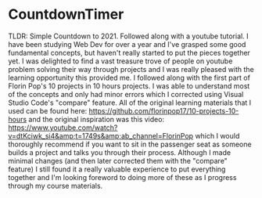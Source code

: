 # CountdownTimer
TLDR: Simple Countdown to 2021. Followed along with a youtube tutorial.  I have been studying Web Dev for over a year and I've grasped some good fundamental concepts, but haven't really started to put the pieces together yet. I was delighted to find a vast treasure trove of people on youtube problem solving their way through projects and I was really pleased with the learning opportunity this provided me.  I followed along with the first part of Florin Pop's 10 projects in 10 hours projects. I was able to understand most of the concepts and only had minor errors which I corrected using Visual Studio Code's "compare" feature.  All of the original learning materials that I used can be found here: https://github.com/florinpop17/10-projects-10-hours  and the original inspiration was this video: https://www.youtube.com/watch?v=dtKciwk_si4&amp;t=1749s&amp;ab_channel=FlorinPop  which I would thoroughly recommend if you want to sit in the passenger seat as someone builds a project and talks you through their process.  Although I made minimal changes (and then later corrected them with the "compare" feature) I still found it a really valuable experience to put everything together and I'm looking foreword to doing more of these as I progress through my course materials.
